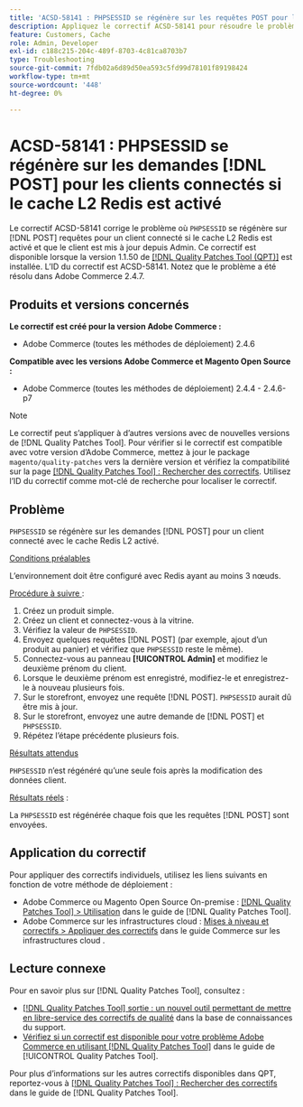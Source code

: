 ```yaml
---
title: 'ACSD-58141 : PHPSESSID se régénère sur les requêtes POST pour les clients connectés avec le cache L2 Redis activé'
description: Appliquez le correctif ACSD-58141 pour résoudre le problème Adobe Commerce où « PHPSESSID » se régénère sur les requêtes POST sur la zone Storefront pour un client connecté avec le cache L2 Redis activé, et le client est mis à jour à partir de Admin.
feature: Customers, Cache
role: Admin, Developer
exl-id: c188c215-204c-489f-8703-4c81ca8703b7
type: Troubleshooting
source-git-commit: 7fdb02a6d89d50ea593c5fd99d78101f89198424
workflow-type: tm+mt
source-wordcount: '448'
ht-degree: 0%

---
```


# ACSD-58141 : PHPSESSID se régénère sur les demandes [!DNL POST] pour les clients connectés si le cache L2 Redis est activé

Le correctif ACSD-58141 corrige le problème où `PHPSESSID` se régénère sur [!DNL POST] requêtes pour un client connecté si le cache L2 Redis est activé et que le client est mis à jour depuis Admin. Ce correctif est disponible lorsque la version 1.1.50 de [[!DNL Quality Patches Tool (QPT)]](https://experienceleague.adobe.com/fr/docs/commerce-operations/tools/quality-patches-tool/quality-patches-tool-to-self-serve-quality-patches) est installée. L’ID du correctif est ACSD-58141. Notez que le problème a été résolu dans Adobe Commerce 2.4.7.

## Produits et versions concernés

**Le correctif est créé pour la version Adobe Commerce :**

* Adobe Commerce (toutes les méthodes de déploiement) 2.4.6

**Compatible avec les versions Adobe Commerce et Magento Open Source :**

* Adobe Commerce (toutes les méthodes de déploiement) 2.4.4 - 2.4.6-p7

>[!NOTE]
>
>Le correctif peut s’appliquer à d’autres versions avec de nouvelles versions de [!DNL Quality Patches Tool]. Pour vérifier si le correctif est compatible avec votre version d’Adobe Commerce, mettez à jour le package `magento/quality-patches` vers la dernière version et vérifiez la compatibilité sur la page [[!DNL Quality Patches Tool] : Rechercher des correctifs](https://experienceleague.adobe.com/tools/commerce-quality-patches/index.html?lang=fr). Utilisez l’ID du correctif comme mot-clé de recherche pour localiser le correctif.

## Problème

`PHPSESSID` se régénère sur les demandes [!DNL POST] pour un client connecté avec le cache Redis L2 activé.

<u>Conditions préalables</u>

L’environnement doit être configuré avec Redis ayant au moins 3 nœuds.

<u>Procédure à suivre </u> :

1. Créez un produit simple.
1. Créez un client et connectez-vous à la vitrine.
1. Vérifiez la valeur de `PHPSESSID`.
1. Envoyez quelques requêtes [!DNL POST] (par exemple, ajout d’un produit au panier) et vérifiez que `PHPSESSID` reste le même).
1. Connectez-vous au panneau **[!UICONTROL Admin]** et modifiez le deuxième prénom du client.
1. Lorsque le deuxième prénom est enregistré, modifiez-le et enregistrez-le à nouveau plusieurs fois.
1. Sur le storefront, envoyez une requête [!DNL POST]. `PHPSESSID` aurait dû être mis à jour.
1. Sur le storefront, envoyez une autre demande de [!DNL POST] et `PHPSESSID`.
1. Répétez l’étape précédente plusieurs fois.

<u>Résultats attendus</u>

`PHPSESSID` n’est régénéré qu’une seule fois après la modification des données client.

<u>Résultats réels</u> :

La `PHPSESSID` est régénérée chaque fois que les requêtes [!DNL POST] sont envoyées.

## Application du correctif

Pour appliquer des correctifs individuels, utilisez les liens suivants en fonction de votre méthode de déploiement :

* Adobe Commerce ou Magento Open Source On-premise : [[!DNL Quality Patches Tool] > Utilisation](/help/tools/quality-patches-tool/usage.md) dans le guide de [!DNL Quality Patches Tool].
* Adobe Commerce sur les infrastructures cloud : [Mises à niveau et correctifs > Appliquer des correctifs](https://experienceleague.adobe.com/docs/commerce-cloud-service/user-guide/develop/upgrade/apply-patches.html?lang=fr) dans le guide Commerce sur les infrastructures cloud .

## Lecture connexe

Pour en savoir plus sur [!DNL Quality Patches Tool], consultez :

* [[!DNL Quality Patches Tool] sortie : un nouvel outil permettant de mettre en libre-service des correctifs de qualité](https://experienceleague.adobe.com/fr/docs/commerce-operations/tools/quality-patches-tool/quality-patches-tool-to-self-serve-quality-patches) dans la base de connaissances du support.
* [Vérifiez si un correctif est disponible pour votre problème Adobe Commerce en utilisant [!DNL Quality Patches Tool]](/help/tools/quality-patches-tool/patches-available-in-qpt/check-patch-for-magento-issue-with-magento-quality-patches.md) dans le guide de [!UICONTROL Quality Patches Tool].


Pour plus d’informations sur les autres correctifs disponibles dans QPT, reportez-vous à [[!DNL Quality Patches Tool] : Rechercher des correctifs](https://experienceleague.adobe.com/tools/commerce-quality-patches/index.html?lang=fr) dans le guide de [!DNL Quality Patches Tool].
